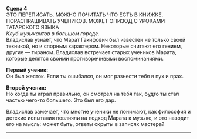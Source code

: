 **Сцена 4**\
ЭТО ПЕРЕПИСАТЬ. МОЖНО ПОЧИТАТЬ ЧТО ЕСТЬ В КНИЖКЕ. ПОРАСПРАШИВАТЬ УЧЕНИКОВ.
МОЖЕТ ЭПИЗОД С УРОКАМИ ТАТАРСКОГО ЯЗЫКА  
*Клуб музыкантов в большом городе.*\
Владислав узнаёт, что Марат Гакифович был известен не только своей техникой, но и спорным характером. Некоторые считают его гением, другие — тираном. Владислав встречает старых учеников Марата, которые делятся своими противоречивыми воспоминаниями.

**Первый ученик:**\
Он был жесток. Если ты ошибался, он мог разнести тебя в пух и прах.

**Второй ученик:**\
Но когда ты играл правильно, он смотрел на тебя так, будто ты стал частью чего-то большего. Это был его дар.

Владислав замечает, что многие ученики не понимают, как философия и детские испытания повлияли на подход Марата к музыке, и это наводит его на мысль: может быть, ответы скрыты в записях мастера?

---
